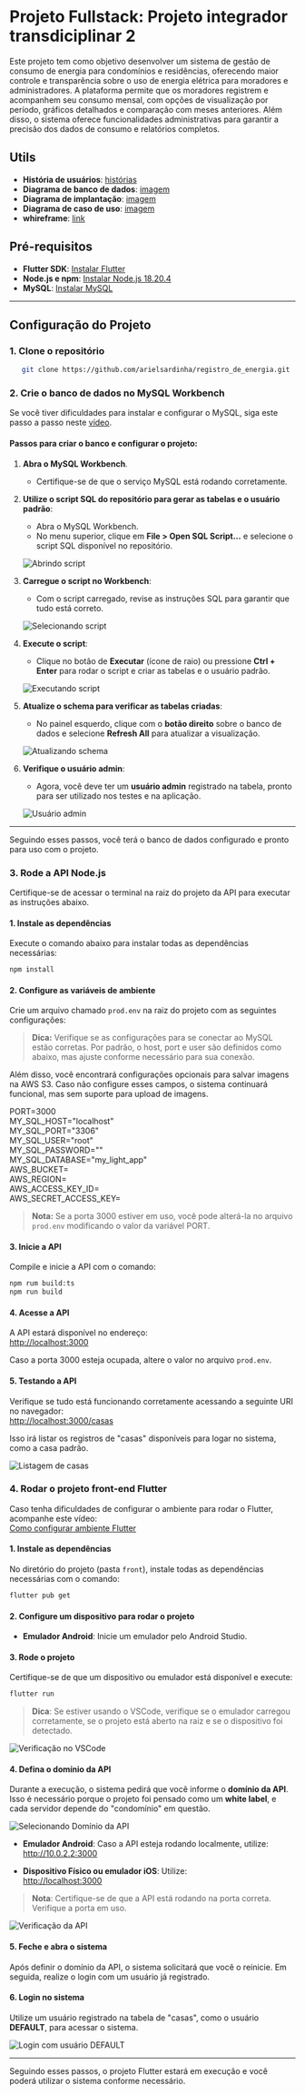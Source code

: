 # Projeto Fullstack: Projeto integrador transdiciplinar 2

Este projeto tem como objetivo desenvolver um sistema de gestão de consumo de energia para condomínios e residências, oferecendo maior controle e transparência sobre o uso de energia elétrica para moradores e administradores. A plataforma permite que os moradores registrem e acompanhem seu consumo mensal, com opções de visualização por período, gráficos detalhados e comparação com meses anteriores. Além disso, o sistema oferece funcionalidades administrativas para garantir a precisão dos dados de consumo e relatórios completos.

## Utils

- **História de usuários**: [histórias](./documentacoes/historia_de_usuario_2.docx)
- **Diagrama de banco de dados**: [imagem](./documentacoes/diagrama_de_banco_de_dados.PNG)
- **Diagrama de implantação**: [imagem](./documentacoes/diagrama_de_implantacao.png)
- **Diagrama de caso de uso**: [imagem](./documentacoes/caso_de_uso.PNG)
- **whireframe**: [link](https://whimsical.com/LEfbfkMyv4sePLp43sAfW6)

## Pré-requisitos

- **Flutter SDK**: [Instalar Flutter](https://docs.flutter.dev/get-started/install)
- **Node.js e npm**: [Instalar Node.js 18.20.4](https://nodejs.org/pt/blog/release/v18.20.4)
- **MySQL**: [Instalar MySQL](https://dev.mysql.com/downloads/installer/)

---

## Configuração do Projeto

### 1. **Clone o repositório**

```bash
   git clone https://github.com/arielsardinha/registro_de_energia.git
```

### 2. **Crie o banco de dados no MySQL Workbench**

Se você tiver dificuldades para instalar e configurar o MySQL, siga este passo a passo neste [vídeo](https://www.youtube.com/watch?v=s0YoPLbox40).

#### **Passos para criar o banco e configurar o projeto:**

1. **Abra o MySQL Workbench**.
   - Certifique-se de que o serviço MySQL está rodando corretamente.

2. **Utilize o script SQL do repositório para gerar as tabelas e o usuário padrão**:
   - Abra o MySQL Workbench.
   - No menu superior, clique em **File > Open SQL Script...** e selecione o script SQL disponível no repositório.

   ![Abrindo script](https://github.com/user-attachments/assets/c9d2b559-e728-4930-a6ac-2a1bd13292b3)

3. **Carregue o script no Workbench**:
   - Com o script carregado, revise as instruções SQL para garantir que tudo está correto.

   ![Selecionando script](https://github.com/user-attachments/assets/4d3fcc4d-d1b8-475e-90b2-b58bfc61ec8f)

4. **Execute o script**:
   - Clique no botão de **Executar** (ícone de raio) ou pressione **Ctrl + Enter** para rodar o script e criar as tabelas e o usuário padrão.

   ![Executando script](https://github.com/user-attachments/assets/2da67832-1186-4bdc-9d73-834e1f49418a)

5. **Atualize o schema para verificar as tabelas criadas**:
   - No painel esquerdo, clique com o **botão direito** sobre o banco de dados e selecione **Refresh All** para atualizar a visualização.

   ![Atualizando schema](https://github.com/user-attachments/assets/ab3322df-9c3f-4b90-bc65-19ce50c064f7)

6. **Verifique o usuário admin**:
   - Agora, você deve ter um **usuário admin** registrado na tabela, pronto para ser utilizado nos testes e na aplicação.

   ![Usuário admin](https://github.com/user-attachments/assets/bb11c043-d033-4685-8de7-6d75798708d8)

---

Seguindo esses passos, você terá o banco de dados configurado e pronto para uso com o projeto.

### 3. **Rode a API Node.js**

Certifique-se de acessar o terminal na raiz do projeto da API para executar as instruções abaixo.

#### 1. **Instale as dependências**

Execute o comando abaixo para instalar todas as dependências necessárias:

```bash
npm install
```

#### 2. **Configure as variáveis de ambiente**

Crie um arquivo chamado `prod.env` na raiz do projeto com as seguintes configurações:

> **Dica:** Verifique se as configurações para se conectar ao MySQL estão corretas. Por padrão, o host, port e user são definidos como abaixo, mas ajuste conforme necessário para sua conexão.

Além disso, você encontrará configurações opcionais para salvar imagens na AWS S3. Caso não configure esses campos, o sistema continuará funcional, mas sem suporte para upload de imagens.

PORT=3000  
MY_SQL_HOST="localhost"  
MY_SQL_PORT="3306"  
MY_SQL_USER="root"  
MY_SQL_PASSWORD=""  
MY_SQL_DATABASE="my_light_app"  
AWS_BUCKET=  
AWS_REGION=  
AWS_ACCESS_KEY_ID=  
AWS_SECRET_ACCESS_KEY=  

> **Nota:** Se a porta 3000 estiver em uso, você pode alterá-la no arquivo `prod.env` modificando o valor da variável PORT.

#### 3. **Inicie a API**

Compile e inicie a API com o comando:

```bash
npm rum build:ts
npm run build
```

#### 4. **Acesse a API**

A API estará disponível no endereço:  
<http://localhost:3000>  

Caso a porta 3000 esteja ocupada, altere o valor no arquivo `prod.env`.

#### 5. **Testando a API**

Verifique se tudo está funcionando corretamente acessando a seguinte URI no navegador:  
<http://localhost:3000/casas>  

Isso irá listar os registros de "casas" disponíveis para logar no sistema, como a casa padrão.

![Listagem de casas](https://github.com/user-attachments/assets/a69ed109-da9f-4e0d-9deb-4183e300b356)

### 4. **Rodar o projeto front-end Flutter**

Caso tenha dificuldades de configurar o ambiente para rodar o Flutter, acompanhe este vídeo:  
[Como configurar ambiente Flutter](https://www.youtube.com/watch?v=42jiTBFmeIA)

#### 1. **Instale as dependências**

No diretório do projeto (pasta `front`), instale todas as dependências necessárias com o comando:

```bash
flutter pub get
```

#### 2. **Configure um dispositivo para rodar o projeto**

- **Emulador Android**: Inicie um emulador pelo Android Studio.

#### 3. **Rode o projeto**

Certifique-se de que um dispositivo ou emulador está disponível e execute:

```bash
flutter run
```

> **Dica**: Se estiver usando o VSCode, verifique se o emulador carregou corretamente, se o projeto está aberto na raiz e se o dispositivo foi detectado.

![Verificação no VSCode](https://github.com/user-attachments/assets/0af6fd40-2819-44e6-a675-abe655494dfc)

#### 4. **Defina o domínio da API**

Durante a execução, o sistema pedirá que você informe o **domínio da API**. Isso é necessário porque o projeto foi pensado como um **white label**, e cada servidor depende do "condomínio" em questão.

![Selecionando Domínio da API](https://github.com/user-attachments/assets/283cec70-efea-4237-91dd-2e658fb204f9)

- **Emulador Android**: Caso a API esteja rodando localmente, utilize:  
  <http://10.0.2.2:3000>

- **Dispositivo Físico ou emulador iOS**: Utilize:  
  <http://localhost:3000>

> **Nota**: Certifique-se de que a API está rodando na porta correta. Verifique a porta em uso.

![Verificação da API](https://github.com/user-attachments/assets/2310432d-d3db-45d6-9771-4e308f299137)

#### 5. **Feche e abra o sistema**

Após definir o domínio da API, o sistema solicitará que você o reinicie. Em seguida, realize o login com um usuário já registrado.

#### 6. **Login no sistema**

Utilize um usuário registrado na tabela de "casas", como o usuário **DEFAULT**, para acessar o sistema.

![Login com usuário DEFAULT](https://github.com/user-attachments/assets/ade25f58-bfe9-4483-8a31-8318978fe743)

---

Seguindo esses passos, o projeto Flutter estará em execução e você poderá utilizar o sistema conforme necessário.
